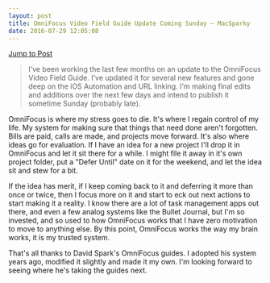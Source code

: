 ```yaml
---
layout: post
title: OmniFocus Video Field Guide Update Coming Sunday — MacSparky
date: 2016-07-29 12:05:08
---
```

[Jump to Post](http://macsparky.com/blog/2016/7/omnifocus-video-field-guide-update-coming-sunday)

>I’ve been working the last few months on an update to the OmniFocus Video Field Guide. I’ve updated it for several new features and gone deep on the iOS Automation and URL linking. I'm making final edits and additions over the next few days and intend to publish it sometime Sunday (probably late).

OmniFocus is where my stress goes to die. It's where I regain control of my life. My system for making sure that things that need done aren't forgotten. Bills are paid, calls are made, and projects move forward. It's also where ideas go for evaluation. If I have an idea for a new project I'll drop it in OmniFocus and let it sit there for a while. I might file it away in it's own project folder, put a "Defer Until" date on it for the weekend, and let the idea sit and stew for a bit. 

If the idea has merit, if I keep coming back to it and deferring it more than once or twice, then I focus more on it and start to eck out next actions to start making it a reality. I know there are a lot of task management apps out there, and even a few analog systems like the Bullet Journal, but I'm so invested, and so used to how OmniFocus works that I have zero motivation to move to anything else. By this point, OmniFocus works the way my brain works, it is my trusted system. 

That's all thanks to David Spark's OmniFocus guides. I adopted his system years ago, modified it slightly and made it my own. I'm looking forward to seeing where he's taking the guides next. 
